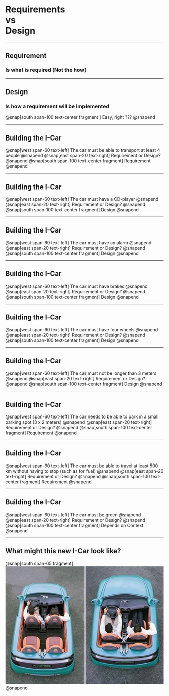 # Requirements <br>vs<br> Design
---
## Requirement
### Is **what** is required (Not the how)
---
## Design
### Is **how** a requirement will be implemented

@snap[south span-100 text-center fragment ]
Easy, right ???
@snapend

---
## Building the I-Car
@snap[west span-60 text-left]
The car must be able to transport at least 4 people
@snapend
@snap[east span-20 text-right]
Requirement or Design?
@snapend
@snap[south span-100 text-center fragment]
Requirement
@snapend

---
## Building the I-Car
@snap[west span-60 text-left]
The car must have a CD-player
@snapend
@snap[east span-20 text-right]
Requirement or Design?
@snapend
@snap[south span-100 text-center fragment]
Design
@snapend

---
## Building the I-Car
@snap[west span-60 text-left]
The car must have an alarm
@snapend
@snap[east span-20 text-right]
Requirement or Design?
@snapend
@snap[south span-100 text-center fragment]
Design
@snapend

---
## Building the I-Car
@snap[west span-60 text-left]
The car must have brakes
@snapend
@snap[east span-20 text-right]
Requirement or Design?
@snapend
@snap[south span-100 text-center fragment]
Design
@snapend

---
## Building the I-Car
@snap[west span-60 text-left]
The car must have four wheels
@snapend
@snap[east span-20 text-right]
Requirement or Design?
@snapend
@snap[south span-100 text-center fragment]
Design
@snapend

---
## Building the I-Car
@snap[west span-60 text-left]
The car must not be longer than 3 meters
@snapend
@snap[east span-20 text-right]
Requirement or Design?
@snapend
@snap[south span-100 text-center fragment]
Design
@snapend

---
## Building the I-Car
@snap[west span-60 text-left]
The car needs to be able to park in a small parking spot (3 x 2 meters)
@snapend
@snap[east span-20 text-right]
Requirement or Design?
@snapend
@snap[south span-100 text-center fragment]
Requirement
@snapend

---
## Building the I-Car
@snap[west span-60 text-left]
The car must be able to travel at least 500 km without having to stop (such as for fuel)
@snapend
@snap[east span-20 text-right]
Requirement or Design?
@snapend
@snap[south span-100 text-center fragment]
Requirement
@snapend

---
## Building the I-Car
@snap[west span-60 text-left]
The car must be green
@snapend
@snap[east span-20 text-right]
Requirement or Design?
@snapend
@snap[south span-100 text-center fragment]
Depends on Context
@snapend

---
## What might this new I-Car look like?
@snap[south span-65 fragment]
![](assets/img/icar.png)
@snapend
